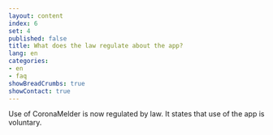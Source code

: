```yaml
---
layout: content
index: 6
set: 4
published: false
title: What does the law regulate about the app?
lang: en
categories:
- en
- faq
showBreadCrumbs: true
showContact: true
---
```

Use of CoronaMelder is now regulated by law. It states that use of the app is voluntary.
